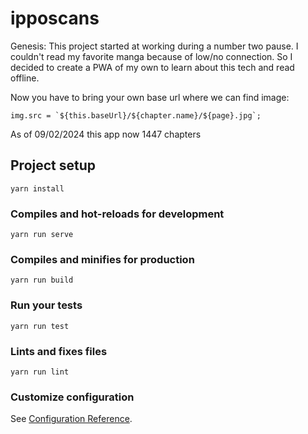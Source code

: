# ipposcans

Genesis: This project started at working during a number two pause. I couldn't read my favorite manga because of low/no connection. So I decided to create a PWA of my own to learn about this tech and read offline.

Now you have to bring your own base url where we can find image:
```
img.src = `${this.baseUrl}/${chapter.name}/${page}.jpg`;
```

As of 09/02/2024 this app now 1447 chapters

## Project setup
```
yarn install
```

### Compiles and hot-reloads for development
```
yarn run serve
```

### Compiles and minifies for production
```
yarn run build
```

### Run your tests
```
yarn run test
```

### Lints and fixes files
```
yarn run lint
```

### Customize configuration
See [Configuration Reference](https://cli.vuejs.org/config/).
